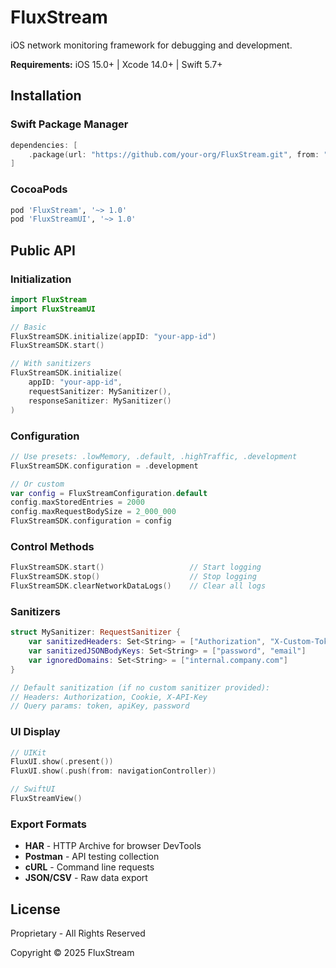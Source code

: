 # FluxStream

iOS network monitoring framework for debugging and development.

**Requirements:** iOS 15.0+ | Xcode 14.0+ | Swift 5.7+

## Installation

### Swift Package Manager
```swift
dependencies: [
    .package(url: "https://github.com/your-org/FluxStream.git", from: "1.0.0")
]
```

### CocoaPods
```ruby
pod 'FluxStream', '~> 1.0'
pod 'FluxStreamUI', '~> 1.0'
```

## Public API

### Initialization

```swift
import FluxStream
import FluxStreamUI

// Basic
FluxStreamSDK.initialize(appID: "your-app-id")
FluxStreamSDK.start()

// With sanitizers
FluxStreamSDK.initialize(
    appID: "your-app-id",
    requestSanitizer: MySanitizer(),
    responseSanitizer: MySanitizer()
)
```

### Configuration

```swift
// Use presets: .lowMemory, .default, .highTraffic, .development
FluxStreamSDK.configuration = .development

// Or custom
var config = FluxStreamConfiguration.default
config.maxStoredEntries = 2000
config.maxRequestBodySize = 2_000_000
FluxStreamSDK.configuration = config
```

### Control Methods

```swift
FluxStreamSDK.start()                   // Start logging
FluxStreamSDK.stop()                    // Stop logging
FluxStreamSDK.clearNetworkDataLogs()    // Clear all logs
```

### Sanitizers

```swift
struct MySanitizer: RequestSanitizer {
    var sanitizedHeaders: Set<String> = ["Authorization", "X-Custom-Token"]
    var sanitizedJSONBodyKeys: Set<String> = ["password", "email"]
    var ignoredDomains: Set<String> = ["internal.company.com"]
}

// Default sanitization (if no custom sanitizer provided):
// Headers: Authorization, Cookie, X-API-Key
// Query params: token, apiKey, password
```

### UI Display

```swift
// UIKit
FluxUI.show(.present())
FluxUI.show(.push(from: navigationController))

// SwiftUI
FluxStreamView()
```

### Export Formats

- **HAR** - HTTP Archive for browser DevTools
- **Postman** - API testing collection
- **cURL** - Command line requests
- **JSON/CSV** - Raw data export

## License

Proprietary - All Rights Reserved

Copyright © 2025 FluxStream
